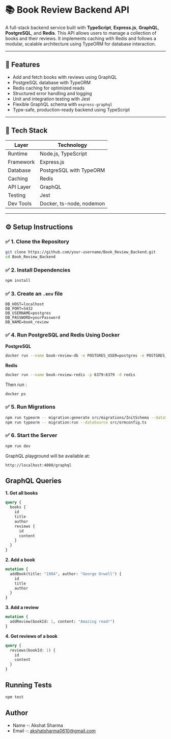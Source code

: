 # 📚 Book Review Backend API

A full-stack backend service built with **TypeScript**, **Express.js**, **GraphQL**, **PostgreSQL**, and **Redis**. This API allows users to manage a collection of books and their reviews. It implements caching with Redis and follows a modular, scalable architecture using TypeORM for database interaction.

---

## 🚀 Features

- Add and fetch books with reviews using GraphQL
- PostgreSQL database with TypeORM
- Redis caching for optimized reads
- Structured error handling and logging
- Unit and integration testing with Jest
- Flexible GraphQL schema with `express-graphql`
- Type-safe, production-ready backend using TypeScript

---

## 🧰 Tech Stack

| Layer          | Technology                 |
|----------------|----------------------------|
| Runtime        | Node.js, TypeScript        |
| Framework      | Express.js                 |
| Database       | PostgreSQL with TypeORM    |
| Caching        | Redis                      |
| API Layer      | GraphQL                    |
| Testing        | Jest                       |
| Dev Tools      | Docker, ts-node, nodemon   |

---

## ⚙️ Setup Instructions

### ✅ 1. Clone the Repository

```bash
git clone https://github.com/your-username/Book_Review_Backend.git
cd Book_Review_Backend
```

### ✅ 2. Install Dependencies

```bash
npm install
```

### ✅ 3. Create an `.env` file

```
DB_HOST=localhost
DB_PORT=5432
DB_USERNAME=postgres
DB_PASSWORD=yourPassword
DB_NAME=book_review
```

### ✅ 4. Run PostgreSQL and Redis Using Docker

**PostgreSQL**

```bash
docker run --name book-review-db -e POSTGRES_USER=postgres -e POSTGRES_PASSWORD=postgres -e POSTGRES_DB=book_review -p 5432:5432 -d postgres
```

**Redis**

```bash
docker run --name book-review-redis -p 6379:6379 -d redis
```

Then run :

```bash
docker ps
```

### ✅ 5. Run Migrations

```bash
npm run typeorm -- migration:generate src/migrations/InitSchema --dataSource src/ormconfig.ts
npm run typeorm -- migration:run --dataSource src/ormconfig.ts
```

### ✅ 6. Start the Server

```bash
npm run dev
```
GraphQL playground will be available at:

`http://localhost:4000/graphql`

## GraphQL Queries

**1. Get all books**

```graphql
query {
  books {
    id
    title
    author
    reviews {
      id
      content
    }
  }
}
```
**2. Add a book**

```graphql
mutation {
  addBook(title: "1984", author: "George Orwell") {
    id
    title
    author
  }
}
```

**3. Add a review**

```graphql
mutation {
  addReview(bookId: 1, content: "Amazing read!")
}
```

**4. Get reviews of a book**

```graphql
query {
  reviews(bookId: 1) {
    id
    content
  }
}
```

## Running Tests

```bash
npm test
```

## Author 
- Name -: Akshat Sharma
- Email -: akshatsharma0610@gmail.com
